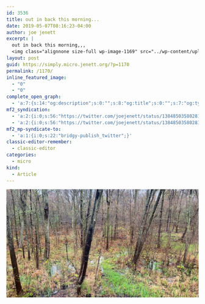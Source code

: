 ```yaml
---
id: 3536
title: out in back this morning...
date: 2019-05-07T08:16:23-04:00
author: joe jenett
excerpt: |
  out in back this morning,,,
  <img class="alignnone size-full wp-image-1169" src="../wp-content/uploads/2020/06/out_in_back.jpg" alt="" width="1200" height="674" />
layout: post
guid: https://simply.micro.jenett.org/?p=1170
permalink: /1170/
inline_featured_image:
  - "0"
  - "0"
complete_open_graph:
  - 'a:7:{s:14:"og:description";s:0:"";s:8:"og:title";s:0:"";s:7:"og:type";s:0:"";s:12:"twitter:card";s:7:"summary";s:15:"twitter:creator";s:0:"";s:19:"twitter:description";s:0:"";s:8:"og:image";s:0:"";}'
mf2_syndication:
  - 'a:2:{i:0;s:56:"https://twitter.com/joejenett/status/1384850358028144641";i:1;s:56:"https://twitter.com/joejenett/status/1125736156358946816";}'
  - 'a:2:{i:0;s:56:"https://twitter.com/joejenett/status/1384850358028144641";i:1;s:56:"https://twitter.com/joejenett/status/1125736156358946816";}'
mf2_mp-syndicate-to:
  - 'a:1:{i:0;s:22:"bridgy-publish_twitter";}'
classic-editor-remember:
  - classic-editor
categories:
  - micro
kind:
  - Article
---
```

<img loading="lazy" class="alignnone size-full wp-image-1169" src="../wp-content/uploads/2020/06/out_in_back.jpg" alt="" />